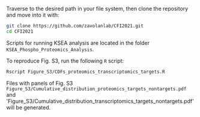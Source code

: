 Traverse to the desired path in your file system, then clone the repository and
move into it with:
```bash
git clone https://github.com/zavolanlab/CFI2021.git
cd CFI2021
```
Scripts for running KSEA analysis are located in the folder `KSEA_Phospho_Proteomics_Analysis`.

To reproduce Fig. S3, run the following `R` script:
```bash
Rscript Figure_S3/CDFs_proteomics_transcriptomics_targets.R
```
Files with panels of Fig. S3 `Figure_S3/Cumulative_distribution_proteomics_targets_nontargets.pdf` and 'Figure_S3/Cumulative_distribution_transcriptomics_targets_nontargets.pdf' will be generated.
